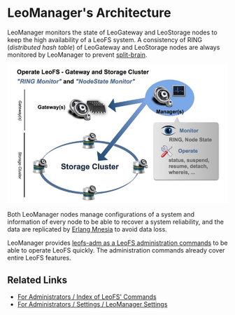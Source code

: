 # LeoManager's Architecture

LeoManager monitors the state of LeoGateway and LeoStorage nodes to keep the high availability of a LeoFS system. A consistency of RING (*distributed hash table*) of LeoGateway and LeoStorage nodes are always monitored by LeoManager to prevent <a href="https://en.wikipedia.org/wiki/Split-brain" target="_blank">split-brain</a>.


![](../assets/leofs-architecture.007.jpg)

Both LeoManager nodes manage configurations of a system and information of every node to be able to recover a system reliability, and the data are replicated by <a href="http://erlang.org/doc/man/mnesia.html" target="_blank">Erlang Mnesia</a> to avoid data loss.

LeoManager provides [leofs-adm as a LeoFS administration commands](../admin/index_of_commands.md) to be able to operate LeoFS quickly. The administration commands already cover entire LeoFS features.

## Related Links

- [For Administrators / Index of LeoFS' Commands](/admin/index_of_commands.md)
- [For Administrators / Settings / LeoManager Settings](/admin/settings/leo_manager.md)